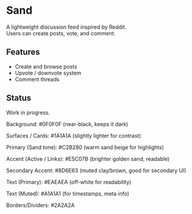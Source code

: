 # Sand

A lightweight discussion feed inspired by Reddit.  
Users can create posts, vote, and comment.

## Features

- Create and browse posts
- Upvote / downvote system
- Comment threads

## Status

Work in progress.

Background: #0F0F0F (near-black, keeps it dark)

Surfaces / Cards: #1A1A1A (slightly lighter for contrast)

Primary (Sand tone): #C2B280 (warm sand beige for highlights)

Accent (Active / Links): #E5C07B (brighter golden sand, readable)

Secondary Accent: #8D6E63 (muted clay/brown, good for secondary UI)

Text (Primary): #EAEAEA (off-white for readability)

Text (Muted): #A1A1A1 (for timestamps, meta info)

Borders/Dividers: #2A2A2A
